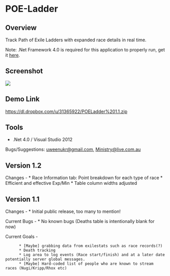 POE-Ladder
==========

Overview
--------
Track Path of Exile Ladders with expanded race details in real time.

Note: .Net Framework 4.0 is required for this application to properly run, get it [here](http://www.microsoft.com/en-au/download/details.aspx?id=17718).

Screenshot
----------
[![](http://i.imgur.com/4ehM9CM.png)](http://i.imgur.com/4ehM9CM.png)

Demo Link
---------
https://dl.dropbox.com/u/31365922/POELadder%201.1.zip


Tools
-----
* .Net 4.0 / Visual Studio 2012

Bugs/Suggestions: 
uweenukr@gmail.com, 
Ministry@live.com.au


Version 1.2
-----------
Changes -
         * Race Information tab: Point breakdown for each type of race
         * Efficient and effective Exp/Min
         * Table column widths adjusted

Version 1.1
-----------
Changes -
         * Initial public release, too many to mention!
         
         

Current Bugs -
          * No known bugs (Deaths table is intentionally blank for now)

Current Goals -

          * [Maybe] grabbing data from exilestats such as race records(?)
          * Death tracking
          * Log area to log events (Race start/finish) and at a later date potentially server global messages.
          * [Maybe] Hard-coded list of people who are known to stream races (Nugi/Kripp/Rhox etc)
